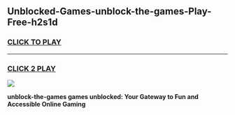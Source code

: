 
## Unblocked-Games-unblock-the-games-Play-Free-h2s1d
<h3>
<a href="https://premium76.site?title=unblock-the-games&ref=18A1">CLICK TO PLAY</a></h3>
<hr>

<h3>
<a href="https://premium76.site?title=unblock-the-games&ref=18A1">CLICK 2 PLAY</a>
  
</h3>

<a href="https://premium76.site?title=unblock-the-games&ref=18A1"><img src="https://clearcache.store/games.png"></a>


**unblock-the-games games unblocked: Your Gateway to Fun and Accessible Online Gaming**
